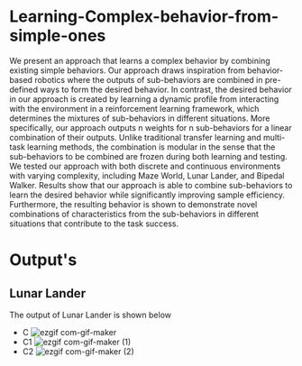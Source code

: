 # Learning-Complex-behavior-from-simple-ones
We present an approach that learns a complex behavior by combining existing simple behaviors. Our approach draws inspiration from behavior-based robotics where the outputs of sub-behaviors are combined in
pre-defined ways to form the desired behavior. In contrast,
the desired behavior in our approach is created by learning
a dynamic profile from interacting with the environment in a
reinforcement learning framework, which determines the mixtures
of sub-behaviors in different situations. More specifically,
our approach outputs n weights for n sub-behaviors for a
linear combination of their outputs. Unlike traditional transfer
learning and multi-task learning methods, the combination is
modular in the sense that the sub-behaviors to be combined
are frozen during both learning and testing. We tested our
approach with both discrete and continuous environments with
varying complexity, including Maze World, Lunar Lander, and
Bipedal Walker. Results show that our approach is able to
combine sub-behaviors to learn the desired behavior while
significantly improving sample efficiency. Furthermore, the
resulting behavior is shown to demonstrate novel combinations
of characteristics from the sub-behaviors in different situations
that contribute to the task success.

# Output's
## Lunar Lander
The output of Lunar Lander is shown below
 - C 
 ![ezgif com-gif-maker](https://user-images.githubusercontent.com/74253717/135729417-6ca33ac4-3cf9-4e24-832f-c753de891f7f.gif)
 - C1
 ![ezgif com-gif-maker (1)](https://user-images.githubusercontent.com/74253717/135729415-6854e880-4301-45f7-a3d8-4f76352a5bd9.gif)
 - C2
 ![ezgif com-gif-maker (2)](https://user-images.githubusercontent.com/74253717/135729413-4dfd226f-2ddf-412b-b94c-5013976f0ecd.gif)
